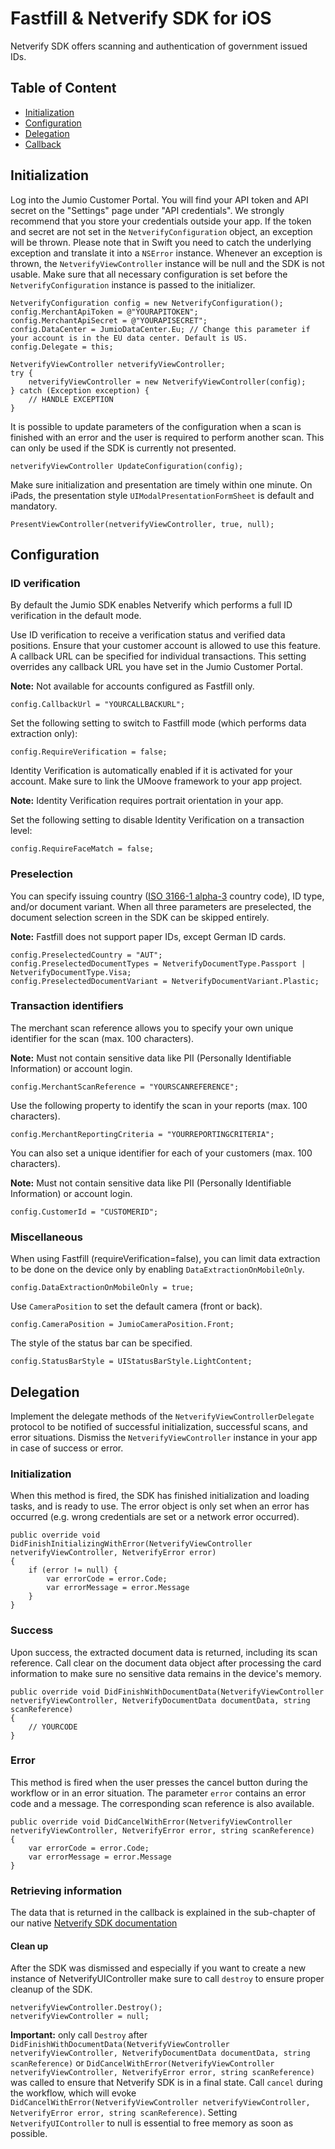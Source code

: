 # Fastfill & Netverify SDK for iOS
Netverify SDK offers scanning and authentication of government issued IDs.

## Table of Content

- [Initialization](#initialization)
- [Configuration](#configuration)
- [Delegation](#delegation)
- [Callback](#callback)

## Initialization
Log into the Jumio Customer Portal. You will find your API token and API secret on the "Settings" page under "API credentials". We strongly recommend that you store your credentials outside your app. If the token and secret are not set in the `NetverifyConfiguration` object, an exception will be thrown. Please note that in Swift you need to catch the underlying exception and translate it into a `NSError` instance.
Whenever an exception is thrown, the `NetverifyViewController` instance will be null and the SDK is not usable. Make sure that all necessary configuration is set before the `NetverifyConfiguration` instance is passed to the initializer.

```
NetverifyConfiguration config = new NetverifyConfiguration();
config.MerchantApiToken = @"YOURAPITOKEN";
config.MerchantApiSecret = @"YOURAPISECRET";
config.DataCenter = JumioDataCenter.Eu; // Change this parameter if your account is in the EU data center. Default is US.
config.Delegate = this;

NetverifyViewController netverifyViewController;
try {
	netverifyViewController = new NetverifyViewController(config);
} catch (Exception exception) {
	// HANDLE EXCEPTION
}
```

It is possible to update parameters of the configuration when a scan is finished with an error and the user is required to perform another scan. This can only be used if the SDK is currently not presented.
```
netverifyViewController UpdateConfiguration(config);
```

Make sure initialization and presentation are timely within one minute. On iPads, the presentation style `UIModalPresentationFormSheet` is default and mandatory.
```
PresentViewController(netverifyViewController, true, null);
```

## Configuration

### ID verification
By default the Jumio SDK enables Netverify which performs a full ID verification in the default mode.

Use ID verification to receive a verification status and verified data positions. Ensure that your customer account is allowed to use this feature. A callback URL can be specified for individual transactions. This setting overrides any callback URL you have set in the Jumio Customer Portal.

__Note:__ Not available for accounts configured as Fastfill only.
```
config.CallbackUrl = "YOURCALLBACKURL";
```
Set the following setting to switch to Fastfill mode (which performs data extraction only):
```
config.RequireVerification = false;
```

Identity Verification is automatically enabled if it is activated for your account. Make sure to link the UMoove framework to your app project.

__Note:__ Identity Verification requires portrait orientation in your app.

Set the following setting to disable Identity Verification on a transaction level:
```
config.RequireFaceMatch = false;
```

### Preselection
You can specify issuing country ([ISO 3166-1 alpha-3](http://en.wikipedia.org/wiki/ISO_3166-1_alpha-3) country code), ID type, and/or document variant. When all three parameters are preselected, the document selection screen in the SDK can be skipped entirely.

__Note:__ Fastfill does not support paper IDs, except German ID cards.
```
config.PreselectedCountry = "AUT";
config.PreselectedDocumentTypes = NetverifyDocumentType.Passport | NetverifyDocumentType.Visa;
config.PreselectedDocumentVariant = NetverifyDocumentVariant.Plastic;
```

### Transaction identifiers
The merchant scan reference allows you to specify your own unique identifier for the scan (max. 100 characters).

__Note:__ Must not contain sensitive data like PII (Personally Identifiable Information) or account
login.
```
config.MerchantScanReference = "YOURSCANREFERENCE";
```
Use the following property to identify the scan in your reports (max. 100 characters).
```
config.MerchantReportingCriteria = "YOURREPORTINGCRITERIA";
```
You can also set a unique identifier for each of your customers (max. 100 characters).

__Note:__ Must not contain sensitive data like PII (Personally Identifiable Information) or account
login.
```
config.CustomerId = "CUSTOMERID";
```

### Miscellaneous

When using Fastfill (requireVerification=false), you can limit data extraction to be done on the device only by enabling `DataExtractionOnMobileOnly`.
```
config.DataExtractionOnMobileOnly = true;
```

Use `CameraPosition` to set the default camera (front or back).
```
config.CameraPosition = JumioCameraPosition.Front;
```

The style of the status bar can be specified.
```
config.StatusBarStyle = UIStatusBarStyle.LightContent;
```

## Delegation
Implement the delegate methods of the `NetverifyViewControllerDelegate` protocol to be notified of successful initialization, successful scans, and error situations. Dismiss the `NetverifyViewController` instance in your app in case of success or error.

### Initialization
When this method is fired, the SDK has finished initialization and loading tasks, and is ready to use. The error object is only set when an error has occurred (e.g. wrong credentials are set or a network error occurred).
```
public override void DidFinishInitializingWithError(NetverifyViewController netverifyViewController, NetverifyError error)
{
	if (error != null) {
		var errorCode = error.Code;
		var errorMessage = error.Message
	}
}
```

### Success
Upon success, the extracted document data is returned, including its scan reference. Call clear on the document data object after processing the card information to make sure no sensitive data remains in the device's memory.
```
public override void DidFinishWithDocumentData(NetverifyViewController netverifyViewController, NetverifyDocumentData documentData, string scanReference)
{
	// YOURCODE
}
```

### Error
This method is fired when the user presses the cancel button during the workflow or in an error situation. The parameter `error` contains an error code and a message. The corresponding scan reference is also available.
```
public override void DidCancelWithError(NetverifyViewController netverifyViewController, NetverifyError error, string scanReference)
{
	var errorCode = error.Code;
	var errorMessage = error.Message
}
```

### Retrieving information
The data that is returned in the callback is explained in the sub-chapter of our native [Netverify SDK documentation](https://github.com/Jumio/mobile-sdk-ios/blob/master/docs/integration_netverify-fastfill.md#retrieving-information)

#### Clean up
After the SDK was dismissed and especially if you want to create a new instance of NetverifyUIController make sure to call `destroy` to ensure proper cleanup of the SDK.
```
netverifyViewController.Destroy();
netverifyViewController = null;
```

**Important:** only call `Destroy` after `DidFinishWithDocumentData(NetverifyViewController netverifyViewController, NetverifyDocumentData documentData, string scanReference)` or `DidCancelWithError(NetverifyViewController netverifyViewController, NetverifyError error, string scanReference)` was called to ensure that Netverify SDK is in a final state. Call `cancel` during the workflow, which will evoke `DidCancelWithError(NetverifyViewController netverifyViewController, NetverifyError error, string scanReference)`. Setting `NetverifyUIController` to null is essential to free memory as soon as possible.

